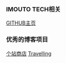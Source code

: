 ### IMOUTO TECH相关
[GITHUB主页](https://github.com/ImoutoTech)

### 优秀的博客项目
[个站商店](https://storeweb.cn)
[Travelling](https://github.com/volfclub/travellings)